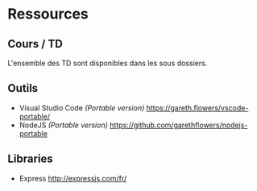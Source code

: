 # Ressources

## Cours / TD
L'ensemble des TD sont disponibles dans les sous dossiers.


## Outils
* Visual Studio Code _(Portable version)_ https://gareth.flowers/vscode-portable/
* NodeJS _(Portable version)_ https://github.com/garethflowers/nodejs-portable

## Libraries

* Express http://expressjs.com/fr/

